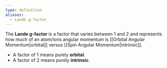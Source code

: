 ```yaml
---
type: definition
aliases:
  - Landé g-factor
---
```

The **Lande g-factor** is a factor that varies between 1 and 2 and represents how much of an atom/ions angular momentum is [[Orbital Angular Momentum|orbital]] versus [[Spin Angular Momentum|intrinsic]]. 
- A factor of $1$ means purely **orbital**.
- A factor of 2 means purely **intrinsic**.